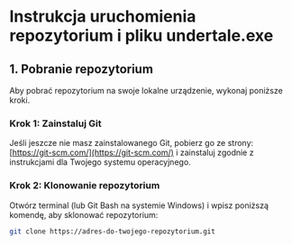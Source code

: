 # Instrukcja uruchomienia repozytorium i pliku undertale.exe

## 1. Pobranie repozytorium

Aby pobrać repozytorium na swoje lokalne urządzenie, wykonaj poniższe kroki.

### Krok 1: Zainstaluj Git
Jeśli jeszcze nie masz zainstalowanego Git, pobierz go ze strony: [https://git-scm.com/](https://git-scm.com/) i zainstaluj zgodnie z instrukcjami dla Twojego systemu operacyjnego.

### Krok 2: Klonowanie repozytorium
Otwórz terminal (lub Git Bash na systemie Windows) i wpisz poniższą komendę, aby sklonować repozytorium:

```bash
git clone https://adres-do-twojego-repozytorium.git
```

